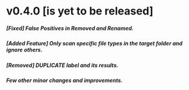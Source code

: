 # v0.4.0 [is yet to be released]
##### [Fixed] False Positives in Removed and Renamed.
##### [Added Feature] Only scan specific file types in the target folder and ignore others.
##### [Removed] DUPLICATE label and its results.
##### Few other minor changes and improvements.

